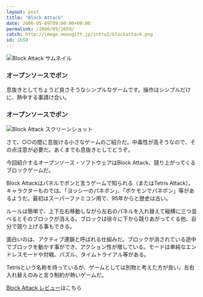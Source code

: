 ```yaml
---
layout: post
title: "Block Attack"
date: 2006-05-09T09:00:00+09:00
permalink: /2006/05/1659/
catch: http://image.moongift.jp/intro2/blockattack.png
id: 1658
---
```

 ![Block Attack サムネイル](http://image.moongift.jp/intro2/blockattack.t.png "Block Attack サムネイル")
  

### オープンソースでポン
  
息抜きとしてちょうど良さそうなシンプルなゲームです。操作はシンプルだけに、熱中する事請け合い。  
<!--more-->  

### オープンソースでポン
  

![Block Attack スクリーンショット](http://image.moongift.jp/intro2/blockattack.png "Block Attack スクリーンショット")

  

さて、○○の間に息抜ける小さなゲームのご紹介だ。中毒性が高そうなので、その点注意が必要だ。あくまでも息抜きとしてどうぞ。

  

今回紹介するオープンソース・ソフトウェアはBlock Attack、競り上がってくるブロックゲームだ。

  

Block Attackはパネルでポンと言うゲームで知られる（またはTetris Attack）。キャラクターものでは、「ヨッシーのパネポン」、「ポケモンでパネポン」等があるようだ。最初はスーパーファミコン用で、95年からと歴史は古い。

  

ルールは簡単で、上下左右移動しながら左右のパネルを入れ替えて縦横に三つ並べるとそのブロックが消える。ブロックは徐々に下から競りあがってくる他、自分で競り上げる事もできる。

  

面白いのは、アクティブ連鎖と呼ばれる仕組みだ。ブロックが消されている途中でブロックを動かす事ができ、アクション性が増している。モードは単純なエンドレスモードや対戦、パズル、タイムトライアル等がある。

  

Tetrisという名称を持っているが、ゲームとしては別物と考えた方が良い。左右入れ替えのみと言う制約が熱いゲームだ。

  

[Block Attack レビュー](http://oss.moongift.jp/review/i-1662.html)はこちら

